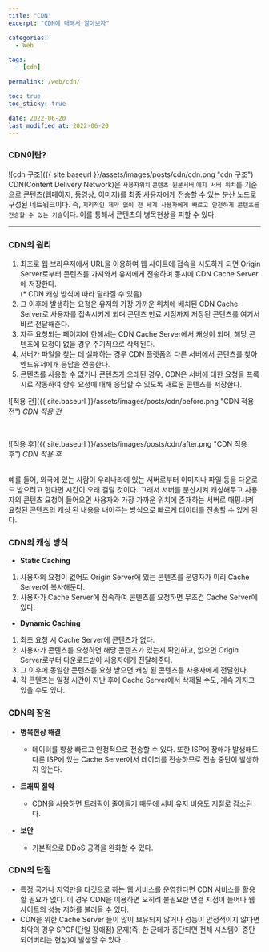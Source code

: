 ```yaml
---
title: "CDN"
excerpt: "CDN에 대해서 알아보자"

categories:
  - Web

tags:
  - [cdn]

permalink: /web/cdn/

toc: true
toc_sticky: true

date: 2022-06-20
last_modified_at: 2022-06-20
---
```


### CDN이란?
![cdn 구조]({{ site.baseurl }}/assets/images/posts/cdn/cdn.png "cdn 구조")
CDN(Content Delivery Network)은 `사용자위치` `콘텐츠 원본서버` `에지 서버 위치`를 기준으로 콘텐츠(웹페이지, 동영상, 이미지)를 최종 사용자에게 전송할 수 있는 분산 노드로 구성된 네트워크이다.
즉, `지리적인 제약 없이 전 세계 사용자에게 빠르고 안전하게 콘텐츠를 전송할 수 있는 기술`이다. 이를 통해서 콘텐츠의 병목현상을 피할 수 있다.
* * *

### CDN의 원리
1. 최초로 웹 브라우저에서 URL을 이용하여 웹 사이트에 접속을 시도하게 되면 Origin Server로부터 콘텐츠를 가져와서 유저에게 전송하며 동시에 CDN Cache Server에 저장한다. <br>
(* CDN 캐싱 방식에 따라 달라질 수 있음)
2. 그 이후에 발생하는 요청은 유저와 가장 가까운 위치에 배치된 CDN Cache Server로 사용자를 접속시키게 되며 콘텐츠 만료 시점까지 저장된 콘텐츠를 여기서 바로 전달해준다.
3. 자주 요청되는 페이지에 한해서는 CDN Cache Server에서 캐싱이 되며, 해당 콘텐츠에 요청이 없을 경우 주기적으로 삭제된다.
4. 서버가 파일을 찾는 데 실패하는 경우 CDN 플랫폼의 다른 서버에서 콘텐츠를 찾아 엔드유저에개 응답을 전송한다.
5. 콘텐츠를 사용할 수 없거나 콘텐츠가 오래된 경우, CDN은 서버에 대한 요청을 프록시로 작동하여 향후 요청에 대해 응답할 수 있도록 새로운 콘텐츠를 저장한다.

![적용 전]({{ site.baseurl }}/assets/images/posts/cdn/before.png "CDN 적용 전")
*CDN 적용 전*

<br>

![적용 후]({{ site.baseurl }}/assets/images/posts/cdn/after.png "CDN 적용 후")
*CDN 적용 후*

<br>
예를 들어, 외국에 있는 사람이 우리나라에 있는 서버로부터 이미지나 파일 등을 다운로드 받으려고 한다면 시간이 오래 걸릴 것이다.
그래서 서버를 분산시켜 캐싱해두고 사용자의 콘텐츠 요청이 들어오면 사용자와 가장 가까운 위치에 존재하는 서버로 매핑시켜
요청된 콘텐츠의 캐싱 된 내용을 내어주는 방식으로 빠르게 데이터를 전송할 수 있게 된다.

### CDN의 캐싱 방식
* **Static Caching**
1. 사용자의 요청이 없어도 Origin Server에 있는 콘텐츠를 운영자가 미리 Cache Server에 복사해둔다.
2. 사용자가 Cache Server에 접속하여 콘텐츠를 요청하면 무조건 Cache Server에 있다.

* **Dynamic Caching**
1. 최초 요청 시 Cache Server에 콘텐츠가 없다.
2. 사용자가 콘텐츠를 요청하면 해당 콘텐츠가 있는지 확인하고, 없으면 Origin Server로부터 다운로드받아 사용자에게 전달해준다.
3. 그 이후에 동일한 콘텐츠를 요청 받으면 캐싱 된 콘텐츠를 사용자에게 전달한다.
4. 각 콘텐츠는 일정 시간이 지난 후에 Cache Server에서 삭제될 수도, 계속 가지고 있을 수도 있다.

### CDN의 장점
* **병목현상 해결**
    * 데이터를 항상 빠르고 안정적으로 전송할 수 있다. 또한 ISP에 장애가 발생해도 다른 ISP에 있는 Cache Server에서 데이터를 전송하므로 전송 중단이 발생하지 않는다.

* **트래픽 절약**
    * CDN을 사용하면 트래픽이 줄어들기 때문에 서버 유지 비용도 저절로 감소된다.

* **보안**
    * 기본적으로 DDoS 공격을 완화할 수 있다.

### CDN의 단점
* 특정 국가나 지역만을 타깃으로 하는 웹 서비스를 운영한다면 CDN 서비스를 활용할 필요가 없다. 이 경우 CDN을 이용하면 오히려 불필요한 연결 지점이 늘어나 웹 사이트의 성능 저하를 불러올 수 있다.
* CDN을 위한 Cache Server 들이 많이 보유되지 않거나 성능이 안정적이지 않다면 최악의 경우 SPOF(단일 장애점) 문제(즉, 한 군데가 중단되면 전체 시스템이 중단되어버리는 현상)이 발생할 수 있다.